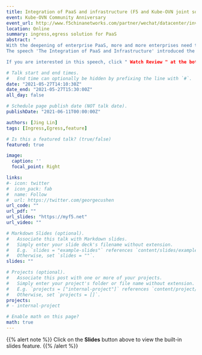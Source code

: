 ```yaml
---
title: Integration of PaaS and infrastructure (F5 and Kube-OVN joint solution introduction)
event: Kube-OVN Community Anniversary
event_url: http://www.f5chinanetworks.com/partner/wechat/datacenter/invite/activityDetails.asp?meetingid=115&trackingcode=F5CWeChat
location: Online
summary: ingress,egress solution for PaaS
abstract: "
With the deepening of enterprise PaaS, more and more enterprises need to integrate PaaS with existing infrastructure.
The speech 'The Integration of PaaS and Infrastructure' introduced the innovation of the F5 and Kube-OVN joint solution in the deployment structure of cloud native application services. This K8s overall traffic management solution can provide unified traffic ingress and egress, traffic monitoring, application security, and two-site three-center traffic scheduling capabilities. It also provides a unified traffic in and out function that can protect user network investment and allow users to use existing The network management facility performs security policy management on the K8s cluster.

If you are interested in this speech, click " Watch Review " at the bottom right corner of the page to view the video of the event."

# Talk start and end times.
#   End time can optionally be hidden by prefixing the line with `#`.
date: "2021-05-27T14:10:30Z"
date_end: "2021-05-27T15:30:00Z"
all_day: false

# Schedule page publish date (NOT talk date).
publishDate: "2021-06-11T00:00:00Z"

authors: [Jing Lin]
tags: [Ingress,Egress,feature]

# Is this a featured talk? (true/false)
featured: true

image:
  caption: ''
  focal_point: Right

links:
#- icon: twitter
#  icon_pack: fab
#  name: Follow
#  url: https://twitter.com/georgecushen
url_code: ""
url_pdf: ""
url_slides: "https://myf5.net"
url_video: ""

# Markdown Slides (optional).
#   Associate this talk with Markdown slides.
#   Simply enter your slide deck's filename without extension.
#   E.g. `slides = "example-slides"` references `content/slides/example-slides.md`.
#   Otherwise, set `slides = ""`.
slides: ""

# Projects (optional).
#   Associate this post with one or more of your projects.
#   Simply enter your project's folder or file name without extension.
#   E.g. `projects = ["internal-project"]` references `content/project/deep-learning/index.md`.
#   Otherwise, set `projects = []`.
projects:
# - internal-project

# Enable math on this page?
math: true
---
```


{{% alert note %}}
Click on the **Slides** button above to view the built-in slides feature.
{{% /alert %}}

